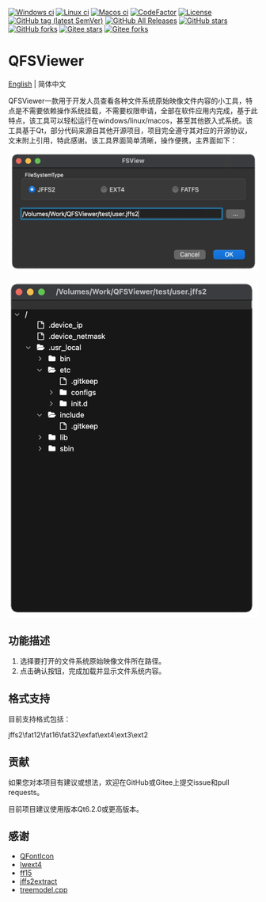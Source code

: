[![Windows ci](https://img.shields.io/github/actions/workflow/status/qqxiaoming/qfsviewer/windows.yml?branch=main&logo=windows)](https://github.com/QQxiaoming/qfsviewer/actions/workflows/windows.yml)
[![Linux ci](https://img.shields.io/github/actions/workflow/status/qqxiaoming/qfsviewer/linux.yml?branch=main&logo=linux)](https://github.com/QQxiaoming/qfsviewer/actions/workflows/linux.yml)
[![Macos ci](https://img.shields.io/github/actions/workflow/status/qqxiaoming/qfsviewer/macos.yml?branch=main&logo=apple)](https://github.com/QQxiaoming/qfsviewer/actions/workflows/macos.yml)
[![CodeFactor](https://img.shields.io/codefactor/grade/github/qqxiaoming/qfsviewer.svg?logo=codefactor)](https://www.codefactor.io/repository/github/qqxiaoming/qfsviewer)
[![License](https://img.shields.io/github/license/qqxiaoming/qfsviewer.svg?colorB=f48041&logo=gnu)](https://github.com/QQxiaoming/qfsviewer)
[![GitHub tag (latest SemVer)](https://img.shields.io/github/tag/QQxiaoming/QFSViewer.svg?logo=git)](https://github.com/QQxiaoming/QFSViewer/releases)
[![GitHub All Releases](https://img.shields.io/github/downloads/QQxiaoming/QFSViewer/total.svg?logo=pinboard)](https://github.com/QQxiaoming/QFSViewer/releases)
[![GitHub stars](https://img.shields.io/github/stars/QQxiaoming/QFSViewer.svg?logo=github)](https://github.com/QQxiaoming/QFSViewer)
[![GitHub forks](https://img.shields.io/github/forks/QQxiaoming/QFSViewer.svg?logo=github)](https://github.com/QQxiaoming/QFSViewer)
[![Gitee stars](https://gitee.com/QQxiaoming/QFSViewer/badge/star.svg?theme=dark)](https://gitee.com/QQxiaoming/QFSViewer)
[![Gitee forks](https://gitee.com/QQxiaoming/QFSViewer/badge/fork.svg?theme=dark)](https://gitee.com/QQxiaoming/QFSViewer)

# QFSViewer

[English](./README.md) | 简体中文

QFSViewer一款用于开发人员查看各种文件系统原始映像文件内容的小工具，特点是不需要依赖操作系统挂载，不需要权限申请，全部在软件应用内完成，基于此特点，该工具可以轻松运行在windows/linux/macos，甚至其他嵌入式系统。该工具基于Qt，部分代码来源自其他开源项目，项目完全遵守其对应的开源协议，文末附上引用，特此感谢。该工具界面简单清晰，操作便携，主界面如下：

![img0](./img/docimg0.png)

![img1](./img/docimg1.png)

## 功能描述

1. 选择要打开的文件系统原始映像文件所在路径。
2. 点击确认按钮，完成加载并显示文件系统内容。

## 格式支持

目前支持格式包括：

jffs2\fat12\fat16\fat32\exfat\ext4\ext3\ext2

## 贡献

如果您对本项目有建议或想法，欢迎在GitHub或Gitee上提交issue和pull requests。

目前项目建议使用版本Qt6.2.0或更高版本。

## 感谢

- [QFontIcon](https://github.com/dridk/QFontIcon)
- [lwext4](https://github.com/gkostka/lwext4)
- [ff15](http://elm-chan.org/fsw/ff/00index_e.html)
- [jffs2extract](https://github.com/rickardp/jffs2extract)
- [treemodel.cpp](https://github.com/chocoball/QTreeViewTest)
